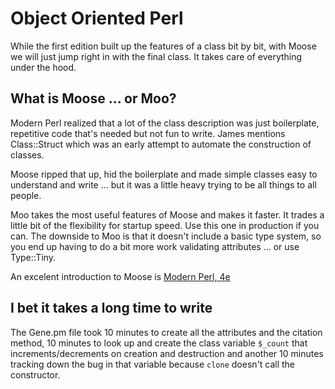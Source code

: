 # Object Oriented Perl

While the first edition built up the features of a class bit by bit,
with Moose we will just jump right in with the final class.
It takes care of everything under the hood.

## What is Moose ... or Moo?

Modern Perl realized that a lot of the class description was just boilerplate,
repetitive code that's needed but not fun to write.
James mentions Class::Struct which was an early attempt to automate the construction
of classes.

Moose ripped that up, hid the boilerplate and made simple classes easy to understand and write
... but it was a little heavy trying to be all things to all people.

Moo takes the most useful features of Moose and makes it faster.
It trades a little bit of the flexibility for startup speed.
Use this one in production if you can.
The downside to Moo is that it doesn't include a basic type system, so
you end up having to do a bit more work validating attributes ... or use Type::Tiny.

An excelent introduction to Moose is
[Modern Perl, 4e](http://modernperlbooks.com/books/modern_perl_2016/index.html)

## I bet it takes a long time to write

The Gene.pm file took 10 minutes to create all the attributes and the citation method,
10 minutes to look up and create the class variable `$_count` that increments/decrements
on creation and destruction and another 10 minutes tracking down the bug in that variable
because `clone` doesn't call the constructor.
